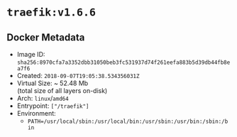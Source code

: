 # `traefik:v1.6.6`

## Docker Metadata

- Image ID: `sha256:8970cfa7a3352dbb31050beb3fc531937d74f261eefa883b5d39db44fb8ea7f6`
- Created: `2018-09-07T19:05:38.534356031Z`
- Virtual Size: ~ 52.48 Mb  
  (total size of all layers on-disk)
- Arch: `linux`/`amd64`
- Entrypoint: `["/traefik"]`
- Environment:
  - `PATH=/usr/local/sbin:/usr/local/bin:/usr/sbin:/usr/bin:/sbin:/bin`
